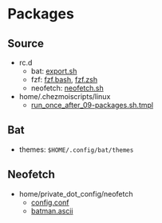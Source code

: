 # Packages

## Source

- rc.d
  - bat: [export.sh](../rc.d/export.sh)
  - fzf: [fzf.bash](../rc.d/fzf.bash), [fzf.zsh](../rc.d/fzf.zsh)
  - neofetch: [neofetch.sh](../rc.d/neofetch.sh)
- home/.chezmoiscripts/linux
  - [run_once_after_09-packages.sh.tmpl](../home/.chezmoiscripts/linux/run_once_after_09-packages.sh.tmpl)

## Bat

- themes: `$HOME/.config/bat/themes`

## Neofetch

- home/private_dot_config/neofetch
  - [config.conf](../home/private_dot_config/neofetch/config.conf)
  - [batman.ascii](../home/private_dot_config/neofetch/batman.ascii)

